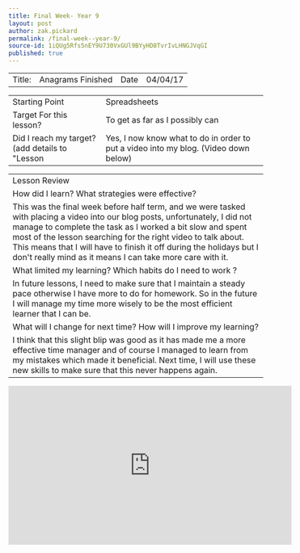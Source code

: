 ```yaml
---
title: Final Week- Year 9
layout: post
author: zak.pickard
permalink: /final-week--year-9/
source-id: 1iQUg5Rfs5nEY9U730VxGUl9BYyHD8TvrIvLHNGJVqGI
published: true
---
```

<table>
  <tr>
    <td>Title:</td>
    <td>Anagrams Finished</td>
    <td>Date</td>
    <td>04/04/17</td>
  </tr>
</table>


<table>
  <tr>
    <td>Starting Point</td>
    <td>Spreadsheets </td>
  </tr>
  <tr>
    <td>Target For this lesson?</td>
    <td>To get as far as I possibly can</td>
  </tr>
  <tr>
    <td>Did I reach my target? 
(add details to "Lesson </td>
    <td>Yes, I now know what to do in order to put a video into my blog.      (Video down below)
</td>
  </tr>
</table>


<table>
  <tr>
    <td>Lesson Review</td>
  </tr>
  <tr>
    <td>How did I learn? What strategies were effective?</td>
  </tr>
  <tr>
    <td>This was the final week before half term, and we were tasked with placing a video into our blog posts, unfortunately, I did not manage to complete the task as I worked a bit slow and spent most of the lesson searching for the right video to talk about. This means that I will have to finish it off during the holidays but I don't really mind as it means I can take more care with it.</td>
  </tr>
  <tr>
    <td>What limited my learning? Which habits do I need to work ?</td>
  </tr>
  <tr>
    <td>In future lessons, I need to make sure that I maintain a steady pace otherwise I have more to do for homework. So in the future I will manage my time more wisely to be the most efficient learner that I can be.</td>
  </tr>
  <tr>
    <td>What will I change for next time? How will I improve my learning?</td>
  </tr>
  <tr>
    <td>I think that this slight blip was good as it has made me a more effective time manager and of course I managed to learn from my mistakes which made it beneficial. Next time, I will use these new skills to make sure that this never happens again.</td>
  </tr>
</table>
<iframe width="560" height="315" src="https://www.youtube.com/embed/0e65iQ15w80" frameborder="0" allowfullscreen></iframe>


